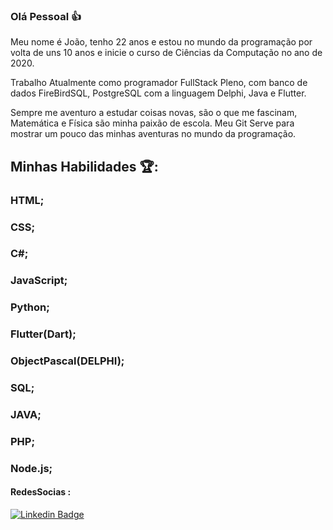 ### Olá Pessoal 👍

Meu nome é João, tenho 22 anos e estou no mundo da programação por volta de uns 10 anos e inicie o curso de Ciências da Computação no ano de 2020.

Trabalho Atualmente como programador FullStack Pleno, com banco de dados FireBirdSQL, PostgreSQL com a linguagem Delphi, Java e Flutter.

Sempre me aventuro a estudar coisas novas, são o que me fascinam, Matemática e Física são minha paixão de escola.
Meu Git Serve para mostrar um pouco das minhas aventuras no mundo da programação.

## Minhas Habilidades 🏆:

 <p><h3>HTML;</h3>
 <p><h3>CSS;</h3>
 <p><h3>C#;</h3>
 <p><h3>JavaScript;</h3>
 <p><h3>Python;</h3>
 <p><h3>Flutter(Dart);</h3>
 <p><h3>ObjectPascal(DELPHI);</h3>
 <p><h3>SQL;</h3>
 <p><h3>JAVA;</h3>
 <p><h3>PHP;</h3>
 <p><h3>Node.js;</h3>
 
<h4> RedesSocias :</h4>

[![Linkedin Badge](https://img.shields.io/badge/-LinkedIn-blue?style=flat-square&logo=Linkedin&logoColor=white&link=https://www.linkedin.com/in/jvrs2812//)](https://www.linkedin.com/in/jvrs2812)
